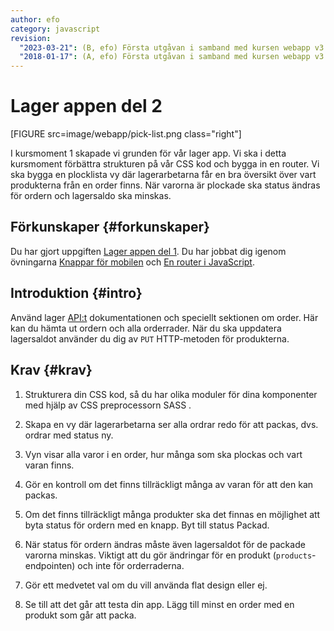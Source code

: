 ```yaml
---
author: efo
category: javascript
revision:
  "2023-03-21": (B, efo) Första utgåvan i samband med kursen webapp v3.
  "2018-01-17": (A, efo) Första utgåvan i samband med kursen webapp v3.
---
```

Lager appen del 2
==================================

[FIGURE src=image/webapp/pick-list.png class="right"]

I kursmoment 1 skapade vi grunden för vår lager app. Vi ska i detta kursmoment förbättra strukturen på vår CSS kod och bygga in en router. Vi ska bygga en plocklista vy där lagerarbetarna får en bra översikt över vart produkterna från en order finns. När varorna är plockade ska status ändras för ordern och lagersaldo ska minskas.



<!--more-->



Förkunskaper {#forkunskaper}
-----------------------

Du har gjort uppgiften [Lager appen del 1](../uppgift/lager-appen-del-1). Du har jobbat dig igenom övningarna [Knappar för mobilen](../kunskap/knappar-for-mobilen) och [En router i JavaScript](../kunskap/en-router-i-javascript).



Introduktion {#intro}
-----------------------

Använd lager [API:t](https://lager.emilfolino.se/v2) dokumentationen och speciellt sektionen om order. Här kan du hämta ut ordern och alla orderrader. När du ska uppdatera lagersaldot använder du dig av `PUT` HTTP-metoden för produkterna.



Krav {#krav}
-----------------------

1. Strukturera din CSS kod, så du har olika moduler för dina komponenter med hjälp av CSS preprocessorn SASS .

2. Skapa en vy där lagerarbetarna ser alla ordrar redo för att packas, dvs. ordrar med status ny.

3. Vyn visar alla varor i en order, hur många som ska plockas och vart varan finns.

4. Gör en kontroll om det finns tillräckligt många av varan för att den kan packas.

5. Om det finns tillräckligt många produkter ska det finnas en möjlighet att byta status för ordern med en knapp. Byt till status Packad.

6. När status för ordern ändras måste även lagersaldot för de packade varorna minskas. Viktigt att du gör ändringar för en produkt (`products`-endpointen) och inte för orderraderna.

7. Gör ett medvetet val om du vill använda flat design eller ej.

8. Se till att det går att testa din app. Lägg till minst en order med en produkt som går att packa.
